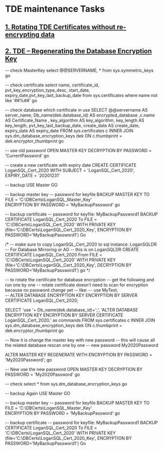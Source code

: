 # TDE maintenance Tasks
## [1. Rotating TDE Certificates without re-encrypting data](https://matthewmcgiffen.com/2018/03/28/rotating-tde-certificates-without-re-encrypting-data/)
## [2. TDE – Regenerating the Database Encryption Key](https://matthewmcgiffen.com/2018/04/03/tde-regenerating-the-database-encryption-key/)


-- check MasterKey
select @@SERVERNAME, * from sys.symmetric_keys
go

-- check certificate
select name, certificate_id, pvt_key_encryption_type_desc, start_date, expiry_date,pvt_key_last_backup_date from sys.certificates where name not like '##%##'
go

-- check database which certificate in use
SELECT @@servername AS server_name,
       Db_name(dek.database_id) AS encrypted_database ,c.name AS Certificate_Name , 
     key_algorithm AS key_algorithm, key_length AS key_length, 
     pvt_key_last_backup_date, create_date AS create_date, expiry_date AS expiry_date
FROM   sys.certificates c 
       INNER JOIN sys.dm_database_encryption_keys dek 
         ON c.thumbprint = dek.encryptor_thumbprint
go

-- use old password
OPEN MASTER KEY DECRYPTION BY PASSWORD = 'CurrentPassword'
go

-- create a new certificate with expiry date
CREATE CERTIFICATE LoganSQL_Cert_2020
WITH SUBJECT = 'LoganSQL_Cert_2020',
EXPIRY_DATE = '20201231'

-- backup
USE Master
GO

-- backup master key
-- password for keyfile
BACKUP MASTER KEY TO FILE = 'C:\DBCerts\LoganSQL_Master_Key'   
    ENCRYPTION BY PASSWORD = 'MyBackupPassword'
go

-- backup certificate
-- password for keyfile: MyBackupPassword1
BACKUP CERTIFICATE LoganSQL_Cert_2020
To FILE = 'C:\DBCerts\LoganSQL_Cert_2020'
WITH PRIVATE KEY (file='C:\DBCerts\LoganSQL_Cert_2020_Key',
ENCRYPTION BY PASSWORD='MyBackupPassword1')
Go

/*
-- make sure to copy LoganSQL_Cert_2020 to sql instance: LoganSQLDR
-- For Database Mirroring or AG
-- this is on LoganSQLDR
CREATE CERTIFICATE LoganSQL_Cert_2020
From FILE = 'C:\DBCerts\LoganSQL_Cert_2020'
WITH PRIVATE KEY (file='C:\DBCerts\LoganSQL_Cert_2020_Key',
DECRYPTION BY PASSWORD='MyBackupPassword1')
go
*/

-- to rotate the certificate for database encryption
-- get the following and run one by one
-- rotate certificate doesn't need to scan for encryption because no password change yet
-- like:
-- use MyTest;	
-- ALTER DATABASE ENCRYPTION KEY  ENCRYPTION BY SERVER CERTIFICATE LoganSQL_Cert_2020;

SELECT 'use '+ Db_name(dek.database_id)+';',
'ALTER DATABASE ENCRYPTION KEY
ENCRYPTION BY SERVER CERTIFICATE LoganSQL_Cert_2020;' as commands
FROM   sys.certificates c 
       INNER JOIN sys.dm_database_encryption_keys dek 
         ON c.thumbprint = dek.encryptor_thumbprint
go

-- Now it is change the master key with new password
-- this will cause all the related database rescan one by one
-- new password My2020Password

ALTER MASTER KEY REGENERATE WITH ENCRYPTION BY PASSWORD = 'My2020Password';
go

-- New use the new password
OPEN MASTER KEY DECRYPTION BY PASSWORD = 'My2020Password'
go

-- check
select * from sys.dm_database_encryption_keys
go

-- backup Again
USE Master
GO

-- backup master key
-- password for keyfile
BACKUP MASTER KEY TO FILE = 'C:\DBCerts\LoganSQL_Master_Key'   
    ENCRYPTION BY PASSWORD = 'MyBackupPassword'
go

-- backup certificate
-- password for keyfile: MyBackupPassword1
BACKUP CERTIFICATE LoganSQL_Cert_2020
To FILE = 'C:\DBCerts\LoganSQL_Cert_2020'
WITH PRIVATE KEY (file='C:\DBCerts\LoganSQL_Cert_2020_Key',
ENCRYPTION BY PASSWORD='MyBackupPassword1')
Go
